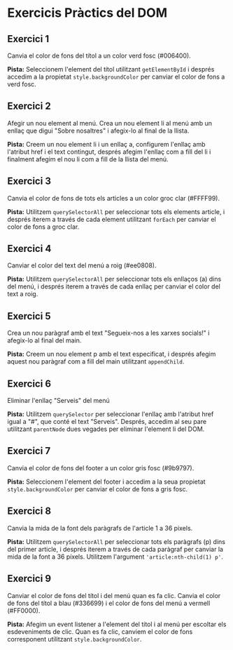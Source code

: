 # Exercicis Pràctics del DOM

## Exercici 1
Canvia el color de fons del títol a un color verd fosc (#006400).

**Pista:** Seleccionem l'element del títol utilitzant `getElementById` i després accedim a la propietat `style.backgroundColor` per canviar el color de fons a verd fosc.

## Exercici 2
Afegir un nou element al menú. Crea un nou element li al menú amb un enllaç que digui "Sobre nosaltres" i afegix-lo al final de la llista.

**Pista:** Creem un nou element li i un enllaç a, configurem l'enllaç amb l'atribut href i el text contingut, després afegim l'enllaç com a fill del li i finalment afegim el nou li com a fill de la llista del menú.

## Exercici 3
Canvia el color de fons de tots els articles a un color groc clar (#FFFF99).

**Pista:** Utilitzem `querySelectorAll` per seleccionar tots els elements article, i després iterem a través de cada element utilitzant `forEach` per canviar el color de fons a groc clar.

## Exercici 4
Canviar el color del text del menú a roig (#ee0808).

**Pista:** Utilitzem `querySelectorAll` per seleccionar tots els enllaços (a) dins del menú, i després iterem a través de cada enllaç per canviar el color del text a roig.

## Exercici 5
Crea un nou paràgraf amb el text "Segueix-nos a les xarxes socials!" i afegix-lo al final del main.

**Pista:** Creem un nou element p amb el text especificat, i després afegim aquest nou paràgraf com a fill del main utilitzant `appendChild`.

## Exercici 6
Eliminar l'enllaç "Serveis" del menú

**Pista:** Utilitzem `querySelector` per seleccionar l'enllaç amb l'atribut href igual a "#", que conté el text "Serveis". Després, accedim al seu pare utilitzant `parentNode` dues vegades per eliminar l'element li del DOM.

## Exercici 7
Canvia el color de fons del footer a un color gris fosc (#9b9797).

**Pista:** Seleccionem l'element del footer i accedim a la seua propietat `style.backgroundColor` per canviar el color de fons a gris fosc.

## Exercici 8
Canvia la mida de la font dels paràgrafs de l'article 1 a 36 pixels.

**Pista:** Utilitzem `querySelectorAll` per seleccionar tots els paràgrafs (p) dins del primer article, i després iterem a través de cada paràgraf per canviar la mida de la font a 36 píxels. Utilitzem l'argument `'article:nth-child(1) p'`.

## Exercici 9
Canviar el color de fons del títol i del menú quan es fa clic. Canvia el color de fons del títol a blau (#336699) i el color de fons del menú a vermell (#FF0000).

**Pista:** Afegim un event listener a l'element del títol i al menú per escoltar els esdeveniments de clic. Quan es fa clic, canviem el color de fons corresponent utilitzant `style.backgroundColor`.
